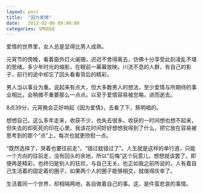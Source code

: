 ```yaml
---
layout: post
title:  "因为爱情"
date:   2012-02-06 09:00:00
categories: SMUDGE
---
```


爱情的世界里，女人总是显得比男人成熟。



元宵节的傍晚，看着窗外灯火阑珊，迟迟不舍得离去，仿佛十分享受此刻凌乱不堪的思绪。多少年时光的缩影，在眼前一幕幕放映。川流不息的人群，有自己的影子，前行的途中却忘了回头看看背后的精彩。



男人当以事业为重。说起来有点大，但大多数男人的想法，至少爱情与所期待的事业相比，会稍微不重要那么一点点。以至于爱情容易被忽略，进而逝去。



8点39分，元宵晚会正好响起《因为爱情》，去看了下，蔡明唱的。



想想自己，这么多年走来，收获不少，也失去很多。收获的一时间想也想不起来，但失去的却死死的印在心里。我该花时间好好想想我得到了什么，把它放在容易被思考到的那个“点”上，每次也就更欣慰一点。



“既然选择了，哭着也要往前走”，“错过就错过了”。人生就是这样的单行道，只能一个方向的往前走，没有回头的余地，所以“后悔”这个玩意儿，想想就该罢了。即便再是精彩，也终归是别人的狂欢，与自己无关。也正如我之前所说的，人有着自己生活着的固定着的圈子，如果两个人的圈子能够相交，就值得庆幸了。



生活着同一个世界，却相隔两地，各自做着自己的事。这，是件蛮悲哀的事情。